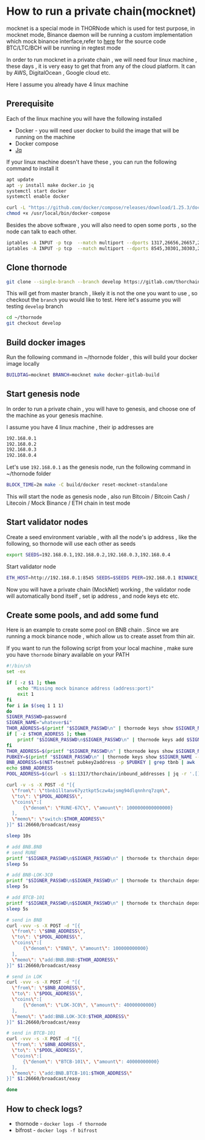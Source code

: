 # How to run a private chain(mocknet)

mocknet is a special mode in THORNode which is used for test purpose, in mocknet mode, Binance daemon will be running a custom implementation which mock binance interface,refer to [here](https://gitlab.com/thorchain/bepswap/mock-binance) for the source code
BTC/LTC/BCH will be running in regtest mode

In order to run mocknet in a private chain , we will need four linux machine , these days , it is very easy to get that from any of the cloud platform. It can by AWS, DigitalOcean , Google cloud etc.

Here I assume you already have 4 linux machine

## Prerequisite

Each of the linux machine you will have the following installed

- Docker - you will need user docker to build the image that will be running on the machine
- Docker compose
- [Jq](https://stedolan.github.io/jq/)

If your linux machine doesn't have these , you can run the following command to install it

```bash
apt update
apt -y install make docker.io jq
systemctl start docker
systemctl enable docker

curl -L "https://github.com/docker/compose/releases/download/1.25.3/docker-compose-$(uname -s)-$(uname -m)" -o /usr/local/bin/docker-compose
chmod +x /usr/local/bin/docker-compose
```

Besides the above software , you will also need to open some ports , so the node can talk to each other.

```bash
iptables -A INPUT -p tcp  --match multiport --dports 1317,26656,26657,26660,8000,8080,6040,5040,4040,18443,18333,18334,18332 -j ACCEPT
iptables -A INPUT -p tcp  --match multiport --dports 8545,30301,30303,28443 -j ACCEPT
```

## Clone thornode

```bash
git clone --single-branch --branch develop https://gitlab.com/thorchain/thornode.git ~/thornode
```

This will get from master branch , likely it is not the one you want to use , so checkout the `branch` you would like to test. Here let's assume you will testing `develop` branch

```bash
cd ~/thornode
git checkout develop
```

## Build docker images

Run the following command in ~/thornode folder , this will build your docker image locally

```bash
BUILDTAG=mocknet BRANCH=mocknet make docker-gitlab-build
```

## Start genesis node

In order to run a private chain , you will have to genesis, and choose one of the machine as your genesis machine.

I assume you have 4 linux machine , their ip addresses are

```bash
192.168.0.1
192.168.0.2
192.168.0.3
192.168.0.4
```

Let's use `192.168.0.1` as the genesis node, run the following command in ~/thornode folder

```bash
BLOCK_TIME=2m make -C build/docker reset-mocknet-standalone
```

This will start the node as genesis node , also run Bitcoin / Bitcoin Cash / Litecoin / Mock Binance / ETH chain in test mode

## Start validator nodes

Create a seed environment variable , with all the node's ip address , like the following, so thornode will use each other as seeds

```bash
export SEEDS=192.168.0.1,192.168.0.2,192.168.0.3,192.168.0.4
```

Start validator node

```bash
ETH_HOST=http://192.168.0.1:8545 SEEDS=$SEEDS PEER=192.168.0.1 BINANCE_HOST=http://192.168.0.1:26660 BTC_HOST=192.168.0.1:18443 BCH_HOST=192.168.0.1:28443 LTC_HOST=192.168.0.1:38443 make -C build/docker reset-mocknet-validator
```

Now you will have a private chain (MockNet) working , the validator node will automatically bond itself , set ip address , and node keys etc etc.

## Create some pools, and add some fund

Here is an example to create some pool on BNB chain . Since we are running a mock binance node , which allow us to create asset from thin air.

If you want to run the following script from your local machine , make sure you have `thornode` binary available on your PATH

```bash
#!/bin/sh
set -ex

if [ -z $1 ]; then
    echo "Missing mock binance address (address:port)"
    exit 1
fi
for i in $(seq 1 1 1)
do
SIGNER_PASSWD=password
SIGNER_NAME="whatever$i"
THOR_ADDRESS=$(printf "$SIGNER_PASSWD\n" | thornode keys show $SIGNER_NAME --keyring-backend=file --output json | jq -r '.address')
if [ -z $THOR_ADDRESS ]; then
    printf "$SIGNER_PASSWD\n$SIGNER_PASSWD\n" | thornode keys add $SIGNER_NAME --keyring-backend=file
fi
THOR_ADDRESS=$(printf "$SIGNER_PASSWD\n" | thornode keys show $SIGNER_NAME --keyring-backend=file --output json | jq -r '.address')
PUBKEY=$(printf "$SIGNER_PASSWD\n" | thornode keys show $SIGNER_NAME --keyring-backend=file --output json | jq -r '.pubkey')
BNB_ADDRESS=$(NET=testnet pubkey2address -p $PUBKEY | grep tbnb | awk '{ print $NF }')
echo $BNB_ADDRESS
POOL_ADDRESS=$(curl -s $1:1317/thorchain/inbound_addresses | jq -r '.[]|select(.chain=="BNB") .address')

curl -v -s -X POST -d "[{
  \"from\": \"tbnb1lltanv67yztkpt5czw4ajsmg94dlqnnhrq7zqm\",
  \"to\": \"$POOL_ADDRESS\",
  \"coins\":[
      {\"denom\": \"RUNE-67C\", \"amount\": 1000000000000000}
  ],
  \"memo\": \"switch:$THOR_ADDRESS\"
}]" $1:26660/broadcast/easy

sleep 10s

# add BNB.BNB
# send RUNE
printf "$SIGNER_PASSWD\n$SIGNER_PASSWD\n" | thornode tx thorchain deposit 200000000000000 rune add:BNB.BNB:$BNB_ADDRESS --chain-id thorchain --node tcp://$1:26657 --from $SIGNER_NAME --keyring-backend=file --yes
sleep 5s

# add BNB-LOK-3C0
printf "$SIGNER_PASSWD\n$SIGNER_PASSWD\n" | thornode tx thorchain deposit 50000000000 rune add:BNB.LOK-3C0:$BNB_ADDRESS --chain-id thorchain --node tcp://$1:26657 --from $SIGNER_NAME --keyring-backend=file --yes
sleep 5s

# add BTCB-101
printf "$SIGNER_PASSWD\n$SIGNER_PASSWD\n" | thornode tx thorchain deposit 150000000000 rune add:BNB.BTCB-101:$BNB_ADDRESS --chain-id thorchain --node tcp://$1:26657 --from $SIGNER_NAME --keyring-backend=file --yes
sleep 5s

# send in BNB
curl -vvv -s -X POST -d "[{
  \"from\": \"$BNB_ADDRESS\",
  \"to\": \"$POOL_ADDRESS\",
  \"coins\":[
      {\"denom\": \"BNB\", \"amount\": 100000000000}
  ],
  \"memo\": \"add:BNB.BNB:$THOR_ADDRESS\"
}]" $1:26660/broadcast/easy

# send in LOK
curl -vvv -s -X POST -d "[{
  \"from\": \"$BNB_ADDRESS\",
  \"to\": \"$POOL_ADDRESS\",
  \"coins\":[
      {\"denom\": \"LOK-3C0\", \"amount\": 40000000000}
  ],
  \"memo\": \"add:BNB.LOK-3C0:$THOR_ADDRESS\"
}]" $1:26660/broadcast/easy

# send in BTCB-101
curl -vvv -s -X POST -d "[{
  \"from\": \"$BNB_ADDRESS\",
  \"to\": \"$POOL_ADDRESS\",
  \"coins\":[
      {\"denom\": \"BTCB-101\", \"amount\": 40000000000}
  ],
  \"memo\": \"add:BNB.BTCB-101:$THOR_ADDRESS\"
}]" $1:26660/broadcast/easy

done
```

## How to check logs?

- thornode - `docker logs -f thornode`
- bifrost - `docker logs -f bifrost`
